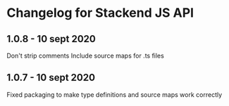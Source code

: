 # Changelog for Stackend JS API

## 1.0.8 - 10 sept 2020

Don't strip comments
Include source maps for .ts files

## 1.0.7 - 10 sept 2020

Fixed packaging to make type definitions and source maps work correctly
